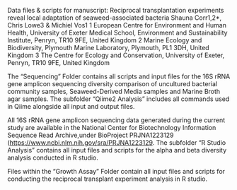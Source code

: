 Data files & scripts for manuscript: 
Reciprocal transplantation experiments reveal local adaptation of seaweed-associated bacteria Shauna Corr1,2*, Chris Lowe3 & Michiel Vos1
1 European Centre for Environment and Human Health, University of Exeter Medical School, Environment and Sustainability Institute, Penryn, TR10 9FE, United Kingdom
2 Marine Ecology and Biodiversity, Plymouth Marine Laboratory, Plymouth, PL1 3DH, United Kingdom
3 The Centre for Ecology and Conservation, University of Exeter, Penryn, TR10 9FE, United Kingdom

The “Sequencing” Folder contains all scripts and input files for the 16S rRNA gene amplicon sequencing diversity comparison of uncultured bacterial community samples, Seaweed-Derived Media samples and Marine Broth agar samples. The subfolder “Qiime2 Analysis” includes all commands used in Qiime alongside all input and output files.

All 16S rRNA gene amplicon sequencing data generated during the current study are available in the National Center for Biotechnology Information Sequence Read Archive,under BioProject PRJNA1223129 (https://www.ncbi.nlm.nih.gov/sra/PRJNA1223129. The subfolder “R Studio Analysis” contains all input files and scripts for the alpha and beta diversity analysis conducted in R studio.

Files within the “Growth Assay” Folder contain all input files and scripts for conducting the reciprocal transplant experiment analysis in R studio.
